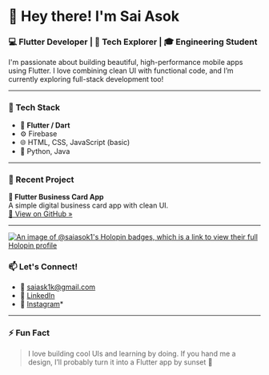 # 👋 Hey there! I'm Sai Asok

### 💻 Flutter Developer | 🚀 Tech Explorer | 🎓 Engineering Student

I'm passionate about building beautiful, high-performance mobile apps using Flutter. I love combining clean UI with functional code, and I’m currently exploring full-stack development too!

---

### 🚀 Tech Stack

- 💙 **Flutter / Dart**
- ⚙️ Firebase
- 🌐 HTML, CSS, JavaScript (basic)
- 🐍 Python, Java

---

### 📱 Recent Project

**📇 Flutter Business Card App**  
A simple digital business card app with clean UI.  
[🔗 View on GitHub »](https://github.com/saiasok1/flutter-business-card)

---
[![An image of @saiasok1's Holopin badges, which is a link to view their full Holopin profile](https://holopin.me/saiasok1)](https://holopin.io/@saiasok1)

### 📫 Let's Connect!

- 📧 saiask1k@gmail.com
- 💼 [LinkedIn](https://www.linkedin.com//in/saiasok)
- 💼 [Instagram](https://www.instagram.com/saiiasok)*

---

### ⚡ Fun Fact

> I love building cool UIs and learning by doing. If you hand me a design, I’ll probably turn it into a Flutter app by sunset 🌇

